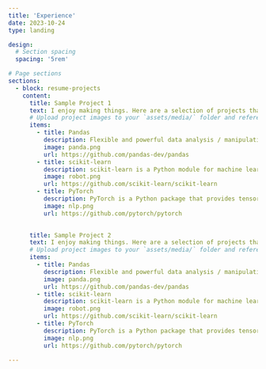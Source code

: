 ```yaml
---
title: 'Experience'
date: 2023-10-24
type: landing

design:
  # Section spacing
  spacing: '5rem'

# Page sections
sections:
  - block: resume-projects
    content:
      title: Sample Project 1
      text: I enjoy making things. Here are a selection of projects that I have worked on over the years.
      # Upload project images to your `assets/media/` folder and reference the filename in the `image` option
      items:
        - title: Pandas
          description: Flexible and powerful data analysis / manipulation library for Python, providing labeled data structures.
          image: panda.png
          url: https://github.com/pandas-dev/pandas
        - title: scikit-learn
          description: scikit-learn is a Python module for machine learning built on top of SciPy and is distributed under the 3-Clause BSD license.
          image: robot.png
          url: https://github.com/scikit-learn/scikit-learn
        - title: PyTorch
          description: PyTorch is a Python package that provides tensor computation (like NumPy) with strong GPU acceleration.
          image: nlp.png
          url: https://github.com/pytorch/pytorch
    

      title: Sample Project 2
      text: I enjoy making things. Here are a selection of projects that I have worked on over the years.
      # Upload project images to your `assets/media/` folder and reference the filename in the `image` option
      items:
        - title: Pandas
          description: Flexible and powerful data analysis / manipulation library for Python, providing labeled data structures.
          image: panda.png
          url: https://github.com/pandas-dev/pandas
        - title: scikit-learn
          description: scikit-learn is a Python module for machine learning built on top of SciPy and is distributed under the 3-Clause BSD license.
          image: robot.png
          url: https://github.com/scikit-learn/scikit-learn
        - title: PyTorch
          description: PyTorch is a Python package that provides tensor computation (like NumPy) with strong GPU acceleration.
          image: nlp.png
          url: https://github.com/pytorch/pytorch

---
```

